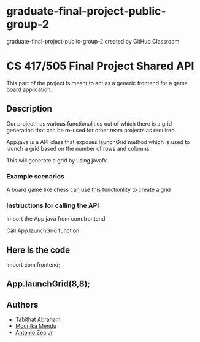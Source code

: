 # graduate-final-project-public-group-2
graduate-final-project-public-group-2 created by GitHub Classroom
# CS 417/505 Final Project Shared API

This part of the project is meant to act as a generic frontend for a game board application.


## Description

Our project has various functionalities out of which there is a grid generation that can be re-used for other team projects as required.

App.java is a API class that exposes launchGrid method which is used to launch a grid based on the number of rows and columns.

This will generate a grid by using javafx.


### Example scenarios

A board game like chess can use this functionlity to create a grid

### Instructions for calling the API

Import the App.java from com.frontend

Call App.launchGrid function

Here is the code
------------------------------------------

import com.frontend;

App.launchGrid(8,8);
------------------------------------------
    

## Authors
* [Tabithat Abraham]()
* [Mounika Mendu]()
* [Antonio Zea Jr](https://github.com/Azeajr)
